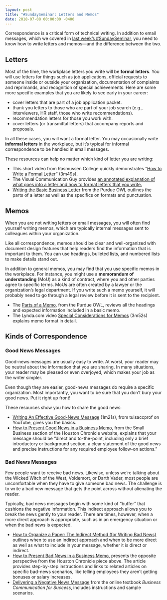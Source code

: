 ```yaml
---
layout: post
title: "#SundaySeminar: Letters and Memos"
date: 2018-07-08 00:00:00 -0400
---
```

<p>Correspondence is a critical form of technical writing. In addition to email messages, which we covered in <a href="https://tracigardner.github.io/EmailSeminar" target="_blank">last week&rsquo;s #SundaySeminar</a>, you need to know how to write letters and memos—and the difference between the two.</p>
<h2 id="letters">Letters</h2>
<p>Most of the time, the workplace letters you write will be  <strong>formal letters</strong>. You will use letters for things such as job applications, official requests to someone inside or outside your organization,  documentation of complaints and reprimands, and recognition of special achievements. Here are some more specific examples that you are likely to see early in your career: </p>
<ul>
  <li>cover letters that are part of a job application packet. </li>
  <li>thank you letters to those who are part of your job search (e.g., interviewers, HR staff, those who write recommendations).</li>
  <li>recommendation letters for those you work with.</li>
  <li>cover letters (or transmittal letters) that accompany reports and proposals.</li>
</ul>
<p>In all these cases, you will want a formal letter. You may occasionally write <strong>informal letters</strong> in the workplace, but it’s typical for informal correspondence to be handled in email messages.</p>
<p>These resources can help no matter which kind of letter you are writing: </p>
<ul class="listDS">
<li>This short video from Rasmussen College quickly demonstrates “<a href="https://youtu.be/rizoxcRkNqY" target="_blank">How to Write a Formal Letter</a>” (3m49s).</li>
<li>The Visual Communication Guy provides <a href="http://thevisualcommunicationguy.com/2013/10/03/how-to-write-a-letter-in-business-letter-format/" target="_blank">an annotated explanation of what goes into a letter and how to format letters that you write.</li>
<li><a href="https://owl.purdue.edu/owl/subject_specific_writing/professional_technical_writing/basic_business_letters/the_basic_business_letter.html" target="_blank">Writing the Basic Business Letter</a> from the Purdue OWL outlines the parts of a letter as well as the specifics on formats and punctuation.</li>
</ul>
<h2 id="memos">Memos</h2>
<p>When you are not writing letters or email messages, you will often find yourself writing memos, which are typically internal messages sent to colleagues within your organization. </p>
<p>Like all correspondence, memos should be clear and well-organized with document design features that help readers find the information that is important to them. You can use headings, bulleted lists, and numbered lists to make details stand out.</p>
<p>In addition to general memos, you may find that you use specific memos in the workplace. For instance, you might use a <strong>memorandum of understanding</strong> (MoU) as a kind of contract, where you and other parties agree to specific terms. MoUs are often created by a lawyer or the organization’s legal department. If you write such a memo yourself, it will probably need to go through a legal review before it is sent to the recipient.</p>
<ul style="listDS">
<li>The <a href="https://owl.purdue.edu/owl/subject_specific_writing/professional_technical_writing/memos/parts_of_a_memo.html" target="_blank">Parts of a Memo</a>, from the Purdue OWL, reviews all the headings and expected information included in a basic memo.</li>
<li>The Lynda.com video <a href="https://www.lynda.com/Business-Skills-tutorials/Special-considerations-memos/147532/162434-4.html?org=vt.edu" target="_blank">Special Considerations for Memos</a> (3m52s) explains memo format in detail.</li>
</ul>
<h2 id="kinds">Kinds of Correspondence</h2>
<h3 id="good-news">Good News Messages</h3>
<p>Good-news messages are usually easy to write. At worst, your reader may be neutral about the information that you are sharing. In many situations, your reader may be pleased or even overjoyed, which makes your job as the writer simpler.</p>
<p>Even though they are easier, good-news messages do require a specific organization. Most importantly, you want to be sure that you don’t bury your good news. Put it right up front!</p>
<p>These resources show you how to share the good news:</p>
<ul class="listDS">
<li><a href="https://youtu.be/152hRhl_x60" target="_blank">Writing An Effective Good-News Message</a> (1m21s), from tulsaccprof on YouTube, gives you the basics.</li>
<li><a href="http://smallbusiness.chron.com/present-good-news-business-memo-39908.html" target="_blank">How to Present Good News in a Business Memo</a>, from the Small Business section of the Houston Chronicle website, explains that your message should be &ldquo;direct and to-the-point, including only a brief introductory or background section, a clear statement of the good news and precise instructions for any required employee follow-on actions.&rdquo;</li>
</ul>
<h3 id="bad-news">Bad News Messages</h3>
<p>Few people want to receive bad news. Likewise, unless we’re talking about the Wicked Witch of the West, Voldemort, or Darth Vader, most people are uncomfortable when they have to give someone bad news. The challenge is to write a bad new message that gets the point across without alienating the reader.</p>
 <p>Typically, bad news messages begin with some kind of “buffer” that cushions the negative information. This indirect approach allows you to break the news gently to your reader. There are times, however, when a more direct approach is appropriate, such as in an emergency situation or when the bad news is expected.</p>
 <ul class="listDS">
 <li><a href="http://thevisualcommunicationguy.com/writing/how-to-organize-a-paper/how-to-organize-a-paper-the-indirect-method-for-writing-bad-news/" target="_blank">How to Organize a Paper: The Indirect Method (for Writing Bad News)</a> outlines when to use an indirect approach and when to be more direct as well as what to include in your message, whether it is  direct or indirect.</li>
 <li><a href="http://smallbusiness.chron.com/present-bad-news-business-memo-39646.html" target="_blank">How to Present Bad News in a Business Memo</a>, presents the opposite perspective from the Houston Chronicle piece above. The article provides step-by-step instructions and links to related articles on specific bad-news scenarios, like telling employees they aren&rsquo;t getting bonuses or salary increases.</li>
 <li><a href="http://open.lib.umn.edu/businesscommunication/chapter/17-1-delivering-a-negative-news-message/" target="_blank">Delivering a Negative News Message</a> from the online textbook <em>Business Communication for Success</em>, includes instructions and sample scenarios.
 </ul>
